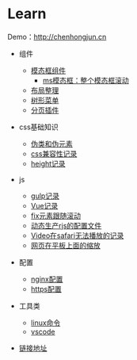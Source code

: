 # Learn

  Demo：http://chenhongjun.cn

- 组件
  - [模态框组件](/components/Modal/example.html)
    - [ms模态框：整个模态框滚动](/components/Modal/ms-example.html)
  - [布局整理](/components/Layout/example.html)
  - [树形菜单](/components/TreeMenu/example.html)
  - [分页插件](/components/Paging/example.html)

- css基础知识
  - [伪类和伪元素](/css/pseudo-classes-elements.md)
  - [css兼容性记录](/css/browser-diff-record.md)
  - [height记录](/css/height-record.md)

- js
  - [gulp记录](/js/gulp-record.md)  
  - [Vue记录](/js/vue/vue-record.md) 
  - [fix元素跟随滚动](/js/fix-scroll.md)
  - [动态生产rjs的配置文件](/js/dynamic-require-build-js.md)
  - [Video在safari无法播放的记录](/js/video-safari-record.md)
  - [网页在平板上面的缩放](/js/page-in-pad-scale.md)

- 配置
  - [nginx配置](/config/nginx-config.md)
  - [https配置](/config/https-config.md)

- 工具类
  - [linux命令](/tools/linux-like-command.md)
  - [vscode](/tools/vs-code.md)

- [链接地址](/links/links.md)
